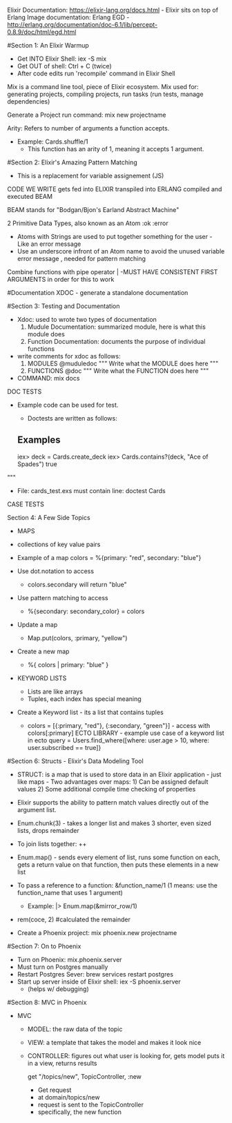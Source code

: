 Elixir Documentation: https://elixir-lang.org/docs.html - Elixir sits on top of Erlang
Image documentation: Erlang EGD - http://erlang.org/documentation/doc-6.1/lib/percept-0.8.9/doc/html/egd.html

#Section 1: An Elixir Warmup

- Get INTO Elixir Shell: iex -S mix
- Get OUT of shell: Ctrl + C (twice)
- After code edits run 'recompile' command in Elixir Shell

Mix is a command line tool, piece of Elixir ecosystem.
Mix used for: generating projects, compiling projects, run tasks (run tests, manage dependencies)

Generate a Project
run command: mix new projectname

Arity: Refers to number of arguments a function accepts.

- Example: Cards.shuffle/1
  - This function has an arity of 1, meaning it accepts 1 argument.

#Section 2: Elixir's Amazing Pattern Matching

- This is a replacement for variable assignement (JS)

CODE WE WRITE
gets fed into
ELIXIR
transpiled into
ERLANG
compiled and executed
BEAM

BEAM stands for "Bodgan/Bjon's Earland Abstract Machine"

2 Primitive Data Types, also known as an Atom
:ok
:error

- Atoms with Strings are used to put together something for the user - Like an error message
- Use an underscore infront of an Atom name to avoid the unused variable error message , needed for pattern matching

Combine functions with pipe operator |
-MUST HAVE CONSISTENT FIRST ARGUMENTS in order for this to work

#Documentation
XDOC - generate a standalone documentation

#Section 3: Testing and Documentation

- Xdoc: used to wrote two types of documentation
  1.  Mudule Documentation: summarized module, here is what this module does
  2.  Function Documentation: documents the purpose of individual functions
- write comments for xdoc as follows:
  1. MODULES
     @muduledoc """
     Write what the MODULE does here
     """
  2. FUNCTIONS
     @doc """
     Write what the FUNCTION does here
     """
- COMMAND: mix docs

DOC TESTS

- Example code can be used for test.

  - Doctests are written as follows:

  ## Examples

  iex> deck = Cards.create_deck
  iex> Cards.contains?(deck, "Ace of Spades")
  true

"""

- File: cards_test.exs must contain line: doctest Cards

CASE TESTS

Section 4: A Few Side Topics

- MAPS
- collections of key value pairs
- Example of a map
  colors = %{primary: "red", secondary: "blue"}
- Use dot.notation to access
  - colors.secondary will return "blue"
- Use pattern matching to access
  - %{secondary: secondary_color} = colors
- Update a map
  - Map.put(colors, :primary, "yellow")
- Create a new map

  - %{ colors | primary: "blue" }

- KEYWORD LISTS
  - Lists are like arrays
  - Tuples, each index has special meaning
- Create a Keyword list - its a list that contains tuples
  - colors = [{:primary, "red"}, {:secondary, "green"}] - access with colors[:primary]
    ECTO LIBRARY - example use case of a keyword list in ecto
    query = Users.find_where([where: user.age > 10, where: user.subscribed == true]}

#Section 6: Structs - Elixir's Data Modeling Tool

- STRUCT: is a map that is used to store data in an Elixir application - just like maps - Two advantages over maps: 1) Can be assigned default values 2) Some additional compile time checking of properties

- Elixir supports the ability to pattern match values directly out of the argument list.

- Enum.chunk(3) - takes a longer list and makes 3 shorter, even sized lists, drops remainder

- To join lists together: ++

- Enum.map() - sends every element of list, runs some function on each, gets a return value on that function, then puts these elements in a new list

- To pass a reference to a function: &function_name/1 (1 means: use the function_name that uses 1 argument)

  - Example: |> Enum.map(&mirror_row/1)

- rem(coce, 2) #calculated the remainder

- Create a Phoenix project: mix phoenix.new projectname

#Section 7: On to Phoenix

- Turn on Phoenix: mix.phoenix.server
- Must turn on Postgres manually
- Restart Postgres Sever: brew services restart postgres
- Start up server inside of Elixir shell: iex -S phoenix.server
  - (helps w/ debugging)

#Section 8: MVC in Phoenix

- MVC

  - MODEL: the raw data of the topic
  - VIEW: a template that takes the model and makes it look nice
  - CONTROLLER: figures out what user is looking for, gets model
    puts it in a view, returns results

    get "/topics/new", TopicController, :new

    - Get request
    - at domain/topics/new
    - request is sent to the TopicController
    - specifically, the new function
